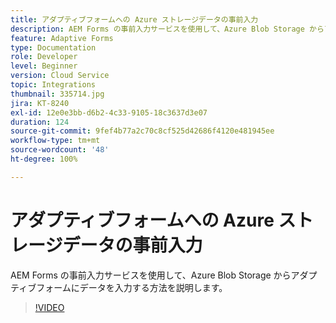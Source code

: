 ```yaml
---
title: アダプティブフォームへの Azure ストレージデータの事前入力
description: AEM Forms の事前入力サービスを使用して、Azure Blob Storage からアダプティブフォームにデータを入力する方法を説明します。
feature: Adaptive Forms
type: Documentation
role: Developer
level: Beginner
version: Cloud Service
topic: Integrations
thumbnail: 335714.jpg
jira: KT-8240
exl-id: 12e0e3bb-d6b2-4c33-9105-18c3637d3e07
duration: 124
source-git-commit: 9fef4b77a2c70c8cf525d42686f4120e481945ee
workflow-type: tm+mt
source-wordcount: '48'
ht-degree: 100%

---
```


# アダプティブフォームへの Azure ストレージデータの事前入力

AEM Forms の事前入力サービスを使用して、Azure Blob Storage からアダプティブフォームにデータを入力する方法を説明します。

>[!VIDEO](https://video.tv.adobe.com/v/335714?quality=12&learn=on)
